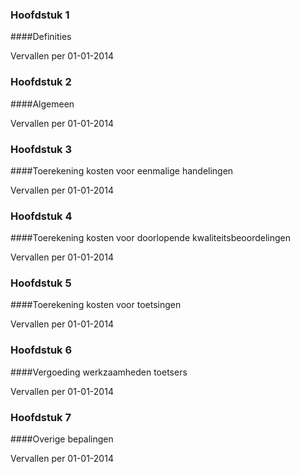 <meta http-equiv='Content-Type' content='text/html; charset=utf-8' />

### Hoofdstuk  1  

####Definities

Vervallen per 01-01-2014 

### Hoofdstuk  2  

####Algemeen

Vervallen per 01-01-2014 

### Hoofdstuk  3  

####Toerekening kosten voor eenmalige handelingen

Vervallen per 01-01-2014 

### Hoofdstuk  4  

####Toerekening kosten voor doorlopende kwaliteitsbeoordelingen

Vervallen per 01-01-2014 

### Hoofdstuk  5  

####Toerekening kosten voor toetsingen

Vervallen per 01-01-2014 

### Hoofdstuk  6  

####Vergoeding werkzaamheden toetsers

Vervallen per 01-01-2014 

### Hoofdstuk  7  

####Overige bepalingen

Vervallen per 01-01-2014 

